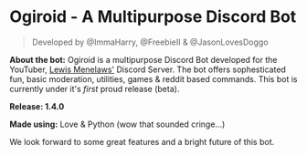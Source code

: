 # Ogiroid - A Multipurpose Discord Bot
> Developed by @ImmaHarry, @FreebieII & @JasonLovesDoggo 

**About the bot:**
Ogiroid is a multipurpose Discord Bot developed for the YouTuber, [Lewis Menelaws'](https://www.youtube.com/c/CodingwithLewis) Discord Server. The bot offers sophesticated fun, basic moderation, utilities, games & reddit based commands. This bot is currently under it's *first* proud release (beta).

__**Release: 1.4.0**__

**Made using:** Love & Python (wow that sounded cringe...)

We look forward to some great features and a bright future of this bot.
